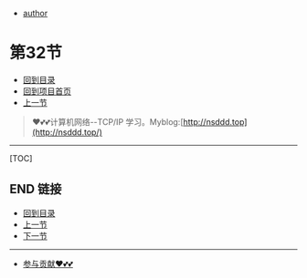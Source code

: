 + [author](https://github.com/3293172751)
# 第32节
+ [回到目录](../README.md)
+ [回到项目首页](../../README.md)
+ [上一节](31.md)
> ❤️💕💕计算机网络--TCP/IP 学习。Myblog:[http://nsddd.top](http://nsddd.top/)
---
[TOC]





## END 链接
+ [回到目录](../README.md)
+ [上一节](31.md)
+ [下一节](33.md)
---
+ [参与贡献❤️💕💕](https://github.com/3293172751/CS_COURSE/blob/master/Git/git-contributor.md)
